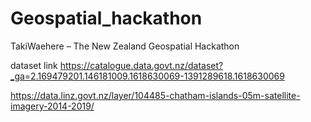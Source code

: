# Geospatial_hackathon
TakiWaehere – The New Zealand Geospatial Hackathon

dataset link
https://catalogue.data.govt.nz/dataset?_ga=2.169479201.146181009.1618630069-1391289618.1618630069

https://data.linz.govt.nz/layer/104485-chatham-islands-05m-satellite-imagery-2014-2019/
